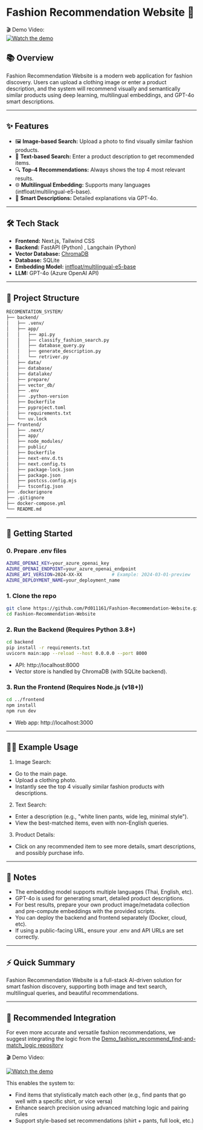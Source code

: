 # Fashion Recommendation Website 👗

🎬 Demo Video:  
[![Watch the demo](https://img.youtube.com/vi/AkL_Kw3-PtA/hqdefault.jpg)](https://youtu.be/AkL_Kw3-PtA?si=uUlF4NGBy1SsVJFg)

## 📚 Overview

Fashion Recommendation Website is a modern web application for fashion discovery. Users can upload a clothing image or enter a product description, and the system will recommend visually and semantically similar products using deep learning, multilingual embeddings, and GPT-4o smart descriptions.

---

## ✨ Features

- 🖼️ **Image-based Search:** Upload a photo to find visually similar fashion products.
- 📝 **Text-based Search:** Enter a product description to get recommended items.
- 🔍 **Top-4 Recommendations:** Always shows the top 4 most relevant results.
- 🌐 **Multilingual Embedding:** Supports many languages (intfloat/multilingual-e5-base).
- 🤖 **Smart Descriptions:** Detailed explanations via GPT-4o.

---

## 🛠️ Tech Stack

- **Frontend:** Next.js, Tailwind CSS
- **Backend:** FastAPI (Python) , Langchain (Python)
- **Vector Database:** [ChromaDB](https://www.trychroma.com/)
- **Database:** SQLite
- **Embedding Model:** [intfloat/multilingual-e5-base](https://huggingface.co/intfloat/multilingual-e5-base)
- **LLM:** GPT-4o (Azure OpenAI API)

---

## 🧩 Project Structure

```bash
RECOMENTATION_SYSTEM/
├── backend/
│   ├── .venv/
│   ├── app/
│   │   ├── api.py
│   │   ├── classify_fashion_search.py
│   │   ├── database_query.py
│   │   ├── generate_description.py
│   │   └── retriver.py
│   ├── data/
│   ├── database/
│   ├── datalake/
│   ├── prepare/
│   ├── vector_db/
│   ├── .env
│   ├── .python-version
│   ├── Dockerfile
│   ├── pyproject.toml
│   ├── requirements.txt
│   └── uv.lock
├── frontend/
│   ├── .next/
│   ├── app/
│   ├── node_modules/
│   ├── public/
│   ├── Dockerfile
│   ├── next-env.d.ts
│   ├── next.config.ts
│   ├── package-lock.json
│   ├── package.json
│   ├── postcss.config.mjs
│   ├── tsconfig.json
├── .dockerignore
├── .gitignore
├── docker-compose.yml
└── README.md
```

---

## 🚦 Getting Started

### 0. Prepare .env files

```bash
AZURE_OPENAI_KEY=your_azure_openai_key
AZURE_OPENAI_ENDPOINT=your_azure_openai_endpoint
AZURE_API_VERSION=2024-XX-XX           # Example: 2024-03-01-preview
AZURE_DEPLOYMENT_NAME=your_deployment_name
```

### 1. Clone the repo

```bash
git clone https://github.com/Pd011161/Fashion-Recommendation-Website.git
cd Fashion-Recommendation-Website
```

### 2. Run the Backend (Requires Python 3.8+)

```bash
cd backend
pip install -r requirements.txt
uvicorn main:app --reload --host 0.0.0.0 --port 8000
```

- API: http://localhost:8000
- Vector store is handled by ChromaDB (with SQLite backend).


### 3. Run the Frontend (Requires Node.js (v18+))

```bash
cd ../frontend
npm install
npm run dev
```

- Web app: http://localhost:3000

---

## 🧑‍💻 Example Usage

1. Image Search:

- Go to the main page.
- Upload a clothing photo.
- Instantly see the top 4 visually similar fashion products with descriptions.

2. Text Search:

- Enter a description (e.g., "white linen pants, wide leg, minimal style").
- View the best-matched items, even with non-English queries.

3. Product Details:

- Click on any recommended item to see more details, smart descriptions, and possibly purchase info.

---

##  📝 Notes

- The embedding model supports multiple languages (Thai, English, etc).
- GPT-4o is used for generating smart, detailed product descriptions.
- For best results, prepare your own product image/metadata collection and pre-compute embeddings with the provided scripts.
- You can deploy the backend and frontend separately (Docker, cloud, etc).
- If using a public-facing URL, ensure your .env and API URLs are set correctly.

---

## ⚡ Quick Summary
Fashion Recommendation Website is a full-stack AI-driven solution for smart fashion discovery, supporting both image and text search, multilingual queries, and beautiful recommendations.

---

## 🔗 Recommended Integration
For even more accurate and versatile fashion recommendations, we suggest integrating the logic from the [Demo_fashion_recommend_find-and-match_logic repository](https://github.com/Pd011161/Demo_fashion_recommend_find-and-match_logic) 

🎬 Demo Video:

[![Watch the demo](https://img.youtube.com/vi/K8IeiCZmeL0/hqdefault.jpg)](https://youtu.be/K8IeiCZmeL0)

This enables the system to:
- Find items that stylistically match each other (e.g., find pants that go well with a specific shirt, or vice versa)
- Enhance search precision using advanced matching logic and pairing rules
- Support style-based set recommendations (shirt + pants, full look, etc.)
